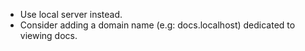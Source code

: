 - Use local server instead.
- Consider adding a domain name (e.g: docs.localhost) dedicated to viewing docs.
